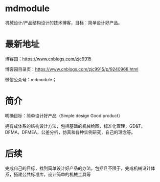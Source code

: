 # mdmodule
机械设计/产品结构设计的技术博客，目标：简单设计好产品。

# 最新地址
博客园：https://www.cnblogs.com/zjc9915

博客园目录页：https://www.cnblogs.com/zjc9915/p/9240968.html

微信公众号：mdmodule；

# 简介
明确目标：简单设计好产品（Simple design Good product）

拥有成体系的结构设计方法，包括基础的机械绘图，标准化管理，GD&T，DFMA，DFMEA，公差分析，仿真和各种实例研究，自己的理念等。

# 后续
完成自己的目标，找到简单设计好产品的办法。包括且不限于，完成机械设计体系，搭建公共标准库，设计简单的机械工具等
